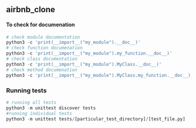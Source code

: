 ## airbnb_clone

#### To check for documenation
```python
# check module documentation
python3 -c 'print(__import__("my_module").__doc__)'
# check function documenation
python3 -c 'print(__import__("my_module").my_function.__doc__)'
# check class documentation
python3 -c 'print(__import__("my_module").MyClass.__doc__)'
# check method documenation
python3 -c 'print(__import__("my_module").MyClass.my_function.__doc__)'
```

### Running tests

```python
# running all tests
python3 -m unittest discover tests
#running individual tests
python3 -m unittest tests/[particular_test_directory]/[test_file.py]
```